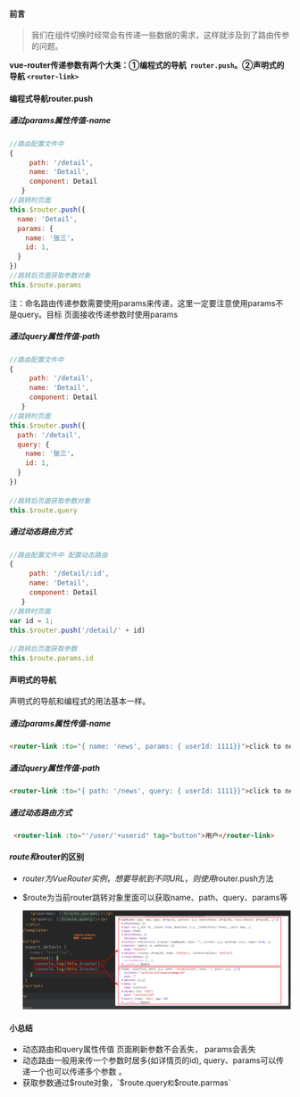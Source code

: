 #### 前言

> 我们在组件切换时经常会有传递一些数据的需求，这样就涉及到了路由传参的问题。

**vue-router传递参数有两个大类：①编程式的导航` router.push`。②声明式的导航 `<router-link>`**

#### 编程式导航router.push

##### 通过params属性传值-name

```js
//路由配置文件中
{
     path: '/detail',
     name: 'Detail',
     component: Detail
   }
//跳转时页面
this.$router.push({
  name: 'Detail',
  params: {
    name: '张三'，
    id: 1,
  }
})
//跳转后页面获取参数对象
this.$route.params 
```

注：命名路由传递参数需要使用params来传递，这里一定要注意使用params不是query。目标 页面接收传递参数时使用params

##### 通过query属性传值-path

```js
//路由配置文件中
{
     path: '/detail',
     name: 'Detail',
     component: Detail
   }
//跳转时页面
this.$router.push({
  path: '/detail',
  query: {
    name: '张三'，
    id: 1,
  }
})
 
//跳转后页面获取参数对象
this.$route.query 
```

##### 通过动态路由方式

```js
//路由配置文件中 配置动态路由
{
     path: '/detail/:id',
     name: 'Detail',
     component: Detail
   }
//跳转时页面
var id = 1;
this.$router.push('/detail/' + id)
 
//跳转后页面获取参数
this.$route.params.id
```



#### 声明式的导航

声明式的导航和编程式的用法基本一样。

##### 通过params属性传值-name

```html
<router-link :to="{ name: 'news', params: { userId: 1111}}">click to news page</router-link>
```

##### 通过query属性传值-path

```html
<router-link :to="{ path: '/news', query: { userId: 1111}}">click to news page</router-link>
```

##### 通过动态路由方式

```html
 <router-link :to="'/user/'+userid" tag="button">用户</router-link>
```



#### $route和$router的区别

- $router为VueRouter实例，想要导航到不同URL，则使用$router.push方法

- $route为当前router跳转对象里面可以获取name、path、query、params等 

  ![image-20210404010701605](vue-router传递参数的三种方式.assets/image-20210404010701605.png)



#### 小总结

- 动态路由和query属性传值 页面刷新参数不会丢失， params会丢失 
- 动态路由一般用来传一个参数时居多(如详情页的id), query、params可以传递一个也可以传递多个参数 。
- 获取参数通过$route对象，`$route.query`和`$route.parmas`

